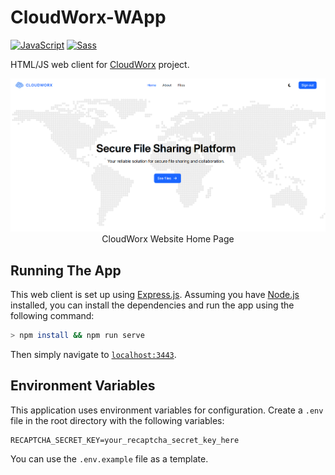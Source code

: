 # CloudWorx-WApp
[![JavaScript](https://img.shields.io/badge/JavaScript-F7DF1E?logo=javascript&logoColor=000)](https://www.javascript.com)
[![Sass](https://img.shields.io/badge/Sass-C69?logo=sass&logoColor=fff)](https://sass-lang.com)

HTML/JS web client for [CloudWorx](https://github.com/Nanda128/CloudWorx-Backend) project.

<p align="center">
    <img alt="Home Page Screenshot" src="./docs/img/png/home.png" />
    <br />
    CloudWorx Website Home Page
</p>

## Running The App
This web client is set up using [Express.js](https://expressjs.com). Assuming you have [Node.js](https://nodejs.org/en) installed, you can install the dependencies and run the app using the following command:
```sh
> npm install && npm run serve
```

Then simply navigate to [`localhost:3443`](https://localhost:3443).

## Environment Variables
This application uses environment variables for configuration. Create a `.env` file in the root directory with the following variables:

```
RECAPTCHA_SECRET_KEY=your_recaptcha_secret_key_here
```

You can use the `.env.example` file as a template.

<!--
## Removing "Security Risk" Warning
The web client requires certain [Web Crypto](https://developer.mozilla.org/en-US/docs/Web/API/Web_Crypto_API) APIs such as [`crypto.subtle`](https://developer.mozilla.org/en-US/docs/Web/API/Crypto/subtle), which only work on **secure contexts** (HTTPS). To run the app using HTTPS, we need trusted certificates.

Your browser may throw a "Potential Security Risk Ahead" warning (or similar) when visiting the website—meaning your browser 
-->